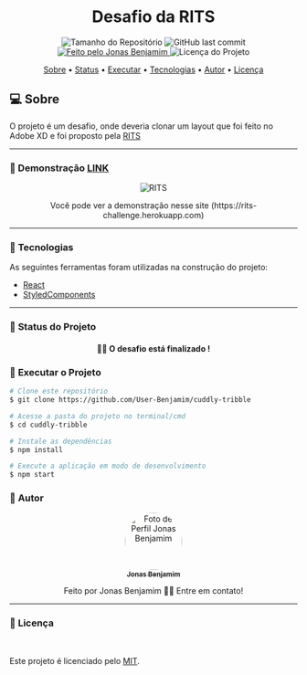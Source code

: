 <h1 align="center">Desafio da RITS</h1>

<p align="center">
  <img alt="Tamanho do Repositório" src="https://img.shields.io/github/repo-size/User-Benjamim/cuddly-tribble ?style=for-the-badge">
  <img alt="GitHub last commit" src="https://img.shields.io/github/last-commit/User-Benjamim/cuddly-tribble ?style=for-the-badge">
  <a href="https://github.com/User-Benjamim">
    <img alt="Feito pelo Jonas Benjamim" src="https://img.shields.io/badge/feito%20por-Jonas Benjamim-%237519C1?style=for-the-badge">
  </a>
  <img alt="Licença do Projeto" src="https://img.shields.io/github/license/User-Benjamim/cuddly-tribble ?style=for-the-badge"/>
<p>

<p align="center">
 <a href="#computer-sobre">Sobre</a> •
 <a href="#triangular_ruler-status-do-projeto">Status</a> •
 <a href="#dvd-executar-o-projeto">Executar</a> •
 <a href="#hammer-tecnologias">Tecnologias</a> •
 <a href="#boy-autor">Autor</a> •
 <a href="#page_facing_up-licença">Licença</a>
</p>

## :computer: Sobre

O projeto é um desafio, onde deveria clonar um layout que foi feito no Adobe XD e foi proposto pela [RITS](https://rits.dev)



---

### :camera_flash: Demonstração [LINK](https://rits-challenge.herokuapp.com)

<p align="center">
  <img alt="RITS" src="./.github/assets/banner.png">
</p>

<p align="center">
	Você pode ver a demonstração nesse site (https://rits-challenge.herokuapp.com)
</p>

---
### :hammer: **Tecnologias**

As seguintes ferramentas foram utilizadas na construção do projeto:

- [React](https://reactjs.org)
- [StyledComponents](https://styled-components.com)

---
### :triangular_ruler: **Status do Projeto**

<h4 align="center"> 
	👨‍🏫 O desafio está finalizado !
</h4>

### :dvd: **Executar o Projeto**

```bash
# Clone este repositório
$ git clone https://github.com/User-Benjamim/cuddly-tribble 

# Acesse a pasta do projeto no terminal/cmd
$ cd cuddly-tribble 

# Instale as dependências
$ npm install

# Execute a aplicação em modo de desenvolvimento
$ npm start
```

### :boy: **Autor**

<div align="center">
<a href="https://github.com/User-Benjamim">
 <img style="border-radius: 50%;" src="https://avatars3.githubusercontent.com/u/17955358?s=460&u=ba042b3e183a3e36de57089bb11196ef3985de26&v=4" width="100px;" alt="Foto de Perfil Jonas Benjamim"/>
 <br />
 <sub><b>Jonas Benjamim</b></sub></a>

Feito por Jonas Benjamim 👋🏽 Entre em contato!


</div>

---
### :page_facing_up: **Licença**

<br />

Este projeto é licenciado pelo [MIT](./LICENSE).
